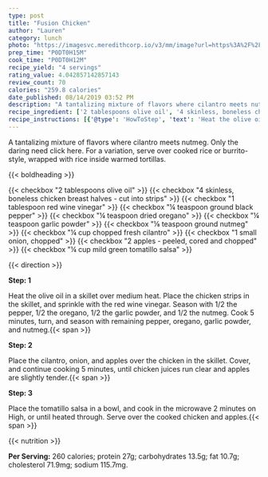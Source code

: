 ```yaml
---
type: post
title: "Fusion Chicken"
author: "Lauren"
category: lunch
photo: "https://imagesvc.meredithcorp.io/v3/mm/image?url=https%3A%2F%2Fimages.media-allrecipes.com%2Fuserphotos%2F287539.jpg"
prep_time: "P0DT0H15M"
cook_time: "P0DT0H12M"
recipe_yield: "4 servings"
rating_value: 4.042857142857143
review_count: 70
calories: "259.8 calories"
date_published: 08/14/2019 03:52 PM
description: "A tantalizing mixture of flavors where cilantro meets nutmeg. Only the daring need click here. For a variation, serve over cooked rice or burrito-style, wrapped with rice inside warmed tortillas."
recipe_ingredient: ['2 tablespoons olive oil', '4 skinless, boneless chicken breast halves - cut into strips', '1 tablespoon red wine vinegar', '¼ teaspoon ground black pepper', '¼ teaspoon dried oregano', '¼ teaspoon garlic powder', '⅛ teaspoon ground nutmeg', '¼ cup chopped fresh cilantro', '1 small onion, chopped', '2 apples - peeled, cored and chopped', '¼ cup mild green tomatillo salsa']
recipe_instructions: [{'@type': 'HowToStep', 'text': 'Heat the olive oil in a skillet over medium heat. Place the chicken strips in the skillet, and sprinkle with the red wine vinegar. Season with 1/2 the pepper, 1/2 the oregano, 1/2 the garlic powder, and 1/2 the nutmeg. Cook 5 minutes, turn, and season with remaining pepper, oregano, garlic powder, and nutmeg.\n'}, {'@type': 'HowToStep', 'text': 'Place the cilantro, onion, and apples over the chicken in the skillet. Cover, and continue cooking 5 minutes, until chicken juices run clear and apples are slightly tender.\n'}, {'@type': 'HowToStep', 'text': 'Place the tomatillo salsa in a bowl, and cook in the microwave 2 minutes on High, or until heated through. Serve over the cooked chicken and apples.\n'}]
---
```


A tantalizing mixture of flavors where cilantro meets nutmeg. Only the daring need click here. For a variation, serve over cooked rice or burrito-style, wrapped with rice inside warmed tortillas. 

{{< boldheading >}}

{{< checkbox "2 tablespoons olive oil" >}}
{{< checkbox "4  skinless, boneless chicken breast halves - cut into strips" >}}
{{< checkbox "1 tablespoon red wine vinegar" >}}
{{< checkbox "¼ teaspoon ground black pepper" >}}
{{< checkbox "¼ teaspoon dried oregano" >}}
{{< checkbox "¼ teaspoon garlic powder" >}}
{{< checkbox "⅛ teaspoon ground nutmeg" >}}
{{< checkbox "¼ cup chopped fresh cilantro" >}}
{{< checkbox "1 small onion, chopped" >}}
{{< checkbox "2  apples - peeled, cored and chopped" >}}
{{< checkbox "¼ cup mild green tomatillo salsa" >}}


{{< direction >}}

**Step: 1**

Heat the olive oil in a skillet over medium heat. Place the chicken strips in the skillet, and sprinkle with the red wine vinegar. Season with 1/2 the pepper, 1/2 the oregano, 1/2 the garlic powder, and 1/2 the nutmeg. Cook 5 minutes, turn, and season with remaining pepper, oregano, garlic powder, and nutmeg.{{< span >}}

**Step: 2**

Place the cilantro, onion, and apples over the chicken in the skillet. Cover, and continue cooking 5 minutes, until chicken juices run clear and apples are slightly tender.{{< span >}}

**Step: 3**

Place the tomatillo salsa in a bowl, and cook in the microwave 2 minutes on High, or until heated through. Serve over the cooked chicken and apples.{{< span >}}

{{< nutrition >}}

**Per Serving:** 260 calories; protein 27g; carbohydrates 13.5g; fat 10.7g; cholesterol 71.9mg; sodium 115.7mg.